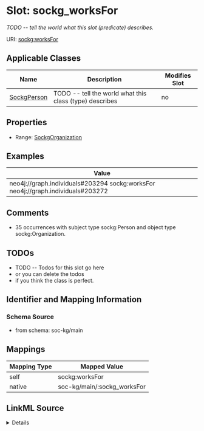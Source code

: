

# Slot: sockg_worksFor


_TODO -- tell the world what this slot (predicate) describes._





URI: [sockg:worksFor](http://www.semanticweb.org/sockg/ontologies/2024/0/soil-carbon-ontology/worksFor)



<!-- no inheritance hierarchy -->





## Applicable Classes

| Name | Description | Modifies Slot |
| --- | --- | --- |
| [SockgPerson](../classes/SockgPerson.md) | TODO -- tell the world what this class (type) describes |  no  |







## Properties

* Range: [SockgOrganization](../classes/SockgOrganization.md)






## Examples

| Value |
| --- |
| neo4j://graph.individuals#203294 sockg:worksFor neo4j://graph.individuals#203272 |

## Comments

* 35 occurrences with subject type sockg:Person and object type sockg:Organization.

## TODOs

* TODO -- Todos for this slot go here
* or you can delete the todos
* if you think the class is perfect.

## Identifier and Mapping Information







### Schema Source


* from schema: soc-kg/main




## Mappings

| Mapping Type | Mapped Value |
| ---  | ---  |
| self | sockg:worksFor |
| native | soc-kg/main/:sockg_worksFor |




## LinkML Source

<details>
```yaml
name: sockg_worksFor
description: TODO -- tell the world what this slot (predicate) describes.
todos:
- TODO -- Todos for this slot go here
- or you can delete the todos
- if you think the class is perfect.
comments:
- 35 occurrences with subject type sockg:Person and object type sockg:Organization.
examples:
- value: neo4j://graph.individuals#203294 sockg:worksFor neo4j://graph.individuals#203272
from_schema: soc-kg/main
rank: 1000
slot_uri: sockg:worksFor
alias: sockg_worksFor
domain_of:
- sockg_Person
range: sockg_Organization

```
</details>
